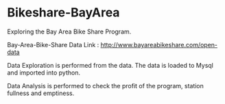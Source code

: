 # Bikeshare-BayArea
Exploring the Bay Area Bike Share Program.

Bay-Area-Bike-Share
Data Link : http://www.bayareabikeshare.com/open-data

Data Exploration is performed from the data. The data is loaded to Mysql and imported into python.

Data Analysis is performed to check the profit of the program, station fullness and emptiness.
